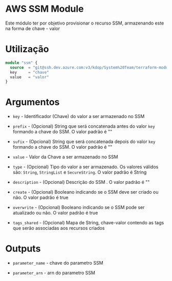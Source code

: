 # AWS SSM Module

Este módulo ter por objetivo provisionar o recurso SSM, armazenando este na forma de chave - valor

# Utilização

```terraform
module "ssm" {
  source  = "git@ssh.dev.azure.com:v3/kdop/System%20Team/terraform-modules//provider/aws/ssm"
  key     = "chave"
  value   = "valor"
}
```

# Argumentos

* `key` - Identificador (Chave) do valor a ser armazenado no SSM

* `prefix` - (Opcional) String que será concatenada antes do valor `key` formando a chave do SSM. O valor padrão é ""

* `sufix` - (Opcional) String que será concatenada depois do valor `key` formando a chave do SSM. O valor padrão é ""

* `value` - Valor da Chave a ser armazenado no SSM

* `type` - (Opcional) Tipo do valor a ser armazenado. Os valores válidos são: `String`, `StringList` e `SecureString`. O valor padrão é String

* `description` - (Opcional) Descrição do SSM . O valor padrão é ""

* `create` - (Opcional) Booleano indicando se o SSM deve ser criado ou não. O valor padrão é true

* `overwrite` - (Opcional) Booleano indicando se o SSM pode ser atualizado ou não. O valor padrão é true

* `tags_shared` - (Opcional) Mapa de String, chave-valor contendo as tags que serão associadas aos recursos criados

# Outputs

* `parameter_name` - chave do parametro SSM

* `parameter_arn` - arn do parametro SSM

